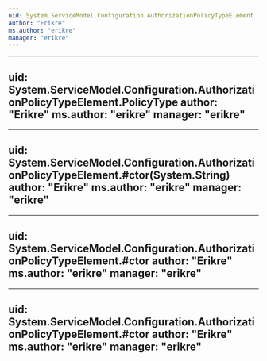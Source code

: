 ```yaml
---
uid: System.ServiceModel.Configuration.AuthorizationPolicyTypeElement
author: "Erikre"
ms.author: "erikre"
manager: "erikre"
---
```


---
uid: System.ServiceModel.Configuration.AuthorizationPolicyTypeElement.PolicyType
author: "Erikre"
ms.author: "erikre"
manager: "erikre"
---

---
uid: System.ServiceModel.Configuration.AuthorizationPolicyTypeElement.#ctor(System.String)
author: "Erikre"
ms.author: "erikre"
manager: "erikre"
---

---
uid: System.ServiceModel.Configuration.AuthorizationPolicyTypeElement.#ctor
author: "Erikre"
ms.author: "erikre"
manager: "erikre"
---

---
uid: System.ServiceModel.Configuration.AuthorizationPolicyTypeElement.#ctor
author: "Erikre"
ms.author: "erikre"
manager: "erikre"
---
